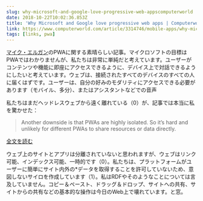 ```yaml
---
slug: why-microsoft-and-google-love-progressive-web-appscomputerworld
date: 2018-10-22T10:02:36.853Z
title: 'Why Microsoft and Google love progressive web apps | Computerworld'
link: https://www.computerworld.com/article/3314746/mobile-apps/why-microsoft-and-google-love-progressive-web-apps.html
tags: [links, pwa]
---
```

[マイク・エルガン](https://elgan.com/)のPWAに関する素晴らしい記事。マイクロソフトの目標はPWAではわかりませんが、私たちは非常に単純だと考えています。ユーザーがコンテンツや機能に即座にアクセスできるように、デバイス上で対話できるようにしたいと考えています。ウェブは、接続されたすべてのデバイスのすべての人に届くはずです。ユーザーは、自分の好みのモダリティにアクセスできる必要があります（モバイル、多分）、またはアシスタントなどでの音声

私たちはまだヘッドレスウェブから遠く離れている（0）が、記事では本当に私を驚かせた：

> Another downside is that PWAs are highly isolated. So it&#x2019;s hard and unlikely for different PWAs to share resources or data directly.
> 
> 


[全文を読む](https://www.computerworld.com/article/3314746/mobile-apps/why-microsoft-and-google-love-progressive-web-apps.html)

ウェブ上のサイトとアプリは分離されていないと思われますが、ウェブはリンク可能、インデックス可能、一時的です（0）。私たちは、プラットフォームがユーザーに簡単にサイト内外の*データを取得することを許可していないため、意図しないサイロを作成しています（1）。私はRDFやそのようなことについては言及していません。コピー＆ペースト、ドラッグ＆ドロップ、サイトへの共有、サイトからの共有などの基本的な操作は今日のWeb上で壊れています。と窓。
